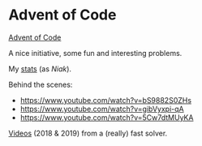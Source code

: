 # Advent of Code

[Advent of Code](https://adventofcode.com/)

A nice initiative, some fun and interesting problems.

My [stats](scripts/personal_stats_graphs.png) (as _Niak_).

Behind the scenes:
 * https://www.youtube.com/watch?v=bS9882S0ZHs
 * https://www.youtube.com/watch?v=gibVyxpi-qA
 * https://www.youtube.com/watch?v=5Cw7dtMUyKA

[Videos](https://www.youtube.com/channel/UCuWLIm0l4sDpEe28t41WITA) (2018 & 2019) from a (really) fast solver.
